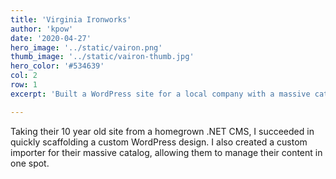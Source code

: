 ```yaml
---
title: 'Virginia Ironworks'
author: 'kpow'
date: '2020-04-27'
hero_image: '../static/vairon.png'
thumb_image: '../static/vairon-thumb.jpg'
hero_color: '#534639'
col: 2
row: 1
excerpt: 'Built a WordPress site for a local company with a massive catalog to manage and migrate.'

---
```


Taking their 10 year old site from a homegrown .NET CMS, I succeeded in quickly scaffolding a custom WordPress design. I also created a custom importer for their massive catalog, allowing them to manage their content in one spot.
